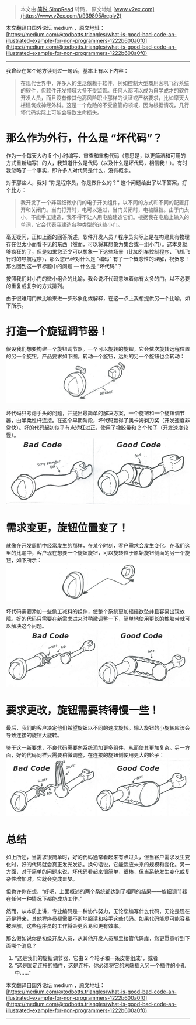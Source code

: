 > 本文由 [简悦 SimpRead](http://ksria.com/simpread/) 转码， 原文地址 [www.v2ex.com](https://www.v2ex.com/t/939895#reply2)

本文翻译自国外论坛 medium ，原文地址： [https://medium.com/@todbotts.triangles/what-is-good-bad-code-an-illustrated-example-for-non-programmers-1222b600a0f0](https://medium.com/@todbotts.triangles/what-is-good-bad-code-an-illustrated-example-for-non-programmers-1222b600a0f0)

* * *

我曾经在某个地方读到过一句话，基本上有以下内容：

> 在现代世界中，许多人的生活依赖于软件，例如控制大型商用客机飞行系统的软件，但软件开发领域大多不受监管。任何人都可以成为自学成才的软件开发人员，而且没有像其他高风险职业那样的认证或严格要求，比如摩天大楼建筑或神经外科。这是一个危险的不受监管的领域，因为根据情况，几行坏代码实际上可能会导致生命损失。

那么作为外行，什么是 “坏代码”？
=================

作为一个每天大约 5 个小时编写、审查和重构代码（意思是，以更简洁和可用的方式重新编写）的人，我知道什么是代码（以及什么是坏代码，相信我！）。有时我忽略了一个事实，即许多人对代码是什么，没有概念。

对于那些人，我对 “你是程序员，你是做什么的？” 这个问题给出了以下答案，打个比方：

> 我开发了一个非常细微小门的电子开关组件，以不同的方式和不同的配置打开和关闭门。当门打开时，电可以通过，当门关闭时，电被阻挡。由于门太小，不能手工建造，我不得不让人用电脑建造它们。根据我在电脑上输入的单词，它会代表我建造各种类型的这些小门。

毫无疑问，正如上面的回答所述，软件开发人员 / 程序员实际上是在构建具有物理存在但太小而看不见的东西（然而，可以将其想象为集合或一组小门）。这本身就够疯狂的了，但是如果您至少可以想象一下这些场景（比如列车控制程序、飞机飞行时的导航程序），那么您已经对什么是 “编码” 有了一个概念性的理解，祝贺您！那么回到这一节标题中的问题 — 什么是 “坏代码”？

按照我们对小门的微小组合的比喻，我会说坏代码意味着你有太多的门，以不必要的重复或复杂的方式排列。

由于很难用门做比喻来进一步形象化或解释，在这一点上我想提供另一个比喻，如下所示。

打造一个旋钮调节器！
==========

假设我们想要构建一个旋钮调节器。一个可以旋转的旋钮，它会依次旋转远程位置的另一个旋钮。产品要求如下图。转动一个旋钮，远处的另一个旋钮也会转动： ![](assets/441ead49d63a8ead6237d222f2c044c7_MD5.png)

坏代码只考虑手头的问题，并提出最简单的解决方案，一个旋钮和一个旋钮调节器，由半柔性杆连接。在这个早期阶段，坏代码赢得了奥卡姆剃刀奖（开发速度非常快）。好的代码起初似乎有点矫枉过正，使用了橡胶带和 2 个轮子（开发速度较慢）。 ![](assets/60c671a3e8e5db77d1c49060cd1f642f_MD5.png)

需求变更，旋钮位置变了！
============

就像在开发周期中经常发生的那样，在某个时刻，客户需求会发生变化。在我们这里的比喻中，客户现在想要一个旋钮旋钮，可以旋转位于原始旋钮侧面的另一个旋钮，如下所示： ![](assets/115d3d8dc7864fa32fde506d7f759069_MD5.png)

坏代码需要添加一些偷工减料的组件，使整个系统更加摇摇欲坠并且容易出现故障。好的代码只需要在新需求进来时稍微调整一下，简单地使用更长的橡胶带就可以解决这个问题。 ![](assets/2cbd181df329f5c7bde687ce5a570349_MD5.png)

要求更改，旋钮需要转得慢一些！
===============

最后，我们的客户决定他们希望旋钮以不同的速度旋转。输入旋钮的小旋转应该会导致连接的旋钮大旋转。

鉴于这一新要求，不良代码需要向系统添加更多组件，从而使其更加复杂。另一方面，好的代码同样只需要稍微调整，在连接的旋钮侧使用更大的轮子： ![](assets/0241eb6999ca485fe34e40bb46b0d875_MD5.png)

总结
==

如上所述，当需求很简单时，好的代码通常看起来有点过头，但当客户需求发生变化时，好的代码就会真正发光发热。换句话说，它能适应未来的规模和变化。另一方面，对于简单的问题来说，坏代码看起来很简单，很棒，但当系统发生变化或复杂性增加时，它就会变成噩梦。

但也许你在想，“好吧，上面概述的两个系统都达到了相同的结果——旋钮调节器在任何一种情况下都能成功工作。”

然而，从本质上讲，专业编码是一种协作努力，无论您编写什么代码，无论是现在还是将来，其他程序员都需要不断地阅读和接手这些代码。如果代码能尽可能容易被理解，这些程序员的工作将会更容易和更有效率。

那么假如说你是初级开发人员，从其他开发人员那里接管代码库，您更愿意听到下面哪个消息？

1.  “这是我们的旋钮调节器，它由 2 个轮子和一条皮带组成”，或者
2.  “这是固定连杆的插件，这是连杆，你必须将它的末端插入另一个插件的小孔中……”

本文翻译自国外论坛 medium ，原文地址： [https://medium.com/@todbotts.triangles/what-is-good-bad-code-an-illustrated-example-for-non-programmers-1222b600a0f0](https://medium.com/@todbotts.triangles/what-is-good-bad-code-an-illustrated-example-for-non-programmers-1222b600a0f0)

* * *
